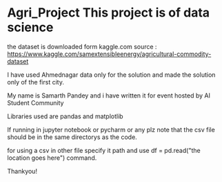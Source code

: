 # Agri_Project This project is of data science 

the dataset is downloaded form kaggle.com source : https://www.kaggle.com/samextensibleenergy/agricultural-commodity-dataset

I have used Ahmednagar data only for the solution and made the solution only of the first city.

My name is Samarth Pandey and i have written it for event hosted by AI Student Community 

Libraries used are pandas and matplotlib 

If running in jupyter notebook or pycharm or any plz note that the csv file should be in the same directorys as the 
code.

for using a csv in other file specify it path and use  df  = pd.read("the location goes here") command.

Thankyou!
